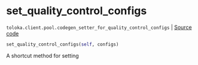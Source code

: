 # set_quality_control_configs
`toloka.client.pool.codegen_setter_for_quality_control_configs` | [Source code](https://github.com/Toloka/toloka-kit/blob/v1.1.2/src/client/pool/__init__.py#L0)

```python
set_quality_control_configs(self, configs)
```

A shortcut method for setting 

